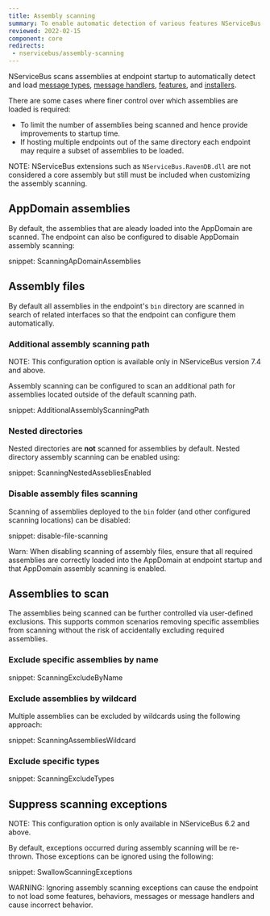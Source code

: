 ```yaml
---
title: Assembly scanning
summary: To enable automatic detection of various features NServiceBus scans assemblies for well known types
reviewed: 2022-02-15
component: core
redirects:
 - nservicebus/assembly-scanning
---
```


NServiceBus scans assemblies at endpoint startup to automatically detect and load [message types](/nservicebus/messaging/messages-events-commands.md), [message handlers](/nservicebus/handlers/), [features](/nservicebus/pipeline/features.md), and [installers](/nservicebus/operations/installers.md).

There are some cases where finer control over which assemblies are loaded is required:

* To limit the number of assemblies being scanned and hence provide improvements to startup time.
* If hosting multiple endpoints out of the same directory each endpoint may require a subset of assemblies to be loaded.

NOTE: NServiceBus extensions such as `NServiceBus.RavenDB.dll` are not considered a core assembly but still must be included when customizing the assembly scanning.

## AppDomain assemblies

By default, the assemblies that are aleady loaded into the AppDomain are scanned. The endpoint can also be configured to disable AppDomain assembly scanning:

snippet: ScanningApDomainAssemblies

## Assembly files

By default all assemblies in the endpoint's `bin` directory are scanned in search of related interfaces so that the endpoint can configure them automatically.

### Additional assembly scanning path

NOTE: This configuration option is available only in NServiceBus version 7.4 and above.

Assembly scanning can be configured to scan an additional path for assemblies located outside of the default scanning path.

snippet: AdditionalAssemblyScanningPath

### Nested directories

Nested directories are **not** scanned for assemblies by default. Nested directory assembly scanning can be enabled using:

snippet: ScanningNestedAssebliesEnabled

### Disable assembly files scanning

Scanning of assemblies deployed to the `bin` folder (and other configured scanning locations) can be disabled:

snippet: disable-file-scanning

Warn: When disabling scanning of assembly files, ensure that all required assemblies are correctly loaded into the AppDomain at endpoint startup and that AppDomain assembly scanning is enabled.

## Assemblies to scan

The assemblies being scanned can be further controlled via user-defined exclusions. This supports common scenarios removing specific assemblies from scanning without the risk of accidentally excluding required assemblies.

### Exclude specific assemblies by name

snippet: ScanningExcludeByName

### Exclude assemblies by wildcard

Multiple assemblies can be excluded by wildcards using the following approach:

snippet: ScanningAssembliesWildcard

### Exclude specific types

snippet: ScanningExcludeTypes

## Suppress scanning exceptions

NOTE: This configuration option is only available in NServiceBus 6.2 and above.

By default, exceptions occurred during assembly scanning will be re-thrown. Those exceptions can be ignored using the following:

snippet: SwallowScanningExceptions

WARNING: Ignoring assembly scanning exceptions can cause the endpoint to not load some features, behaviors, messages or message handlers and cause incorrect behavior.
